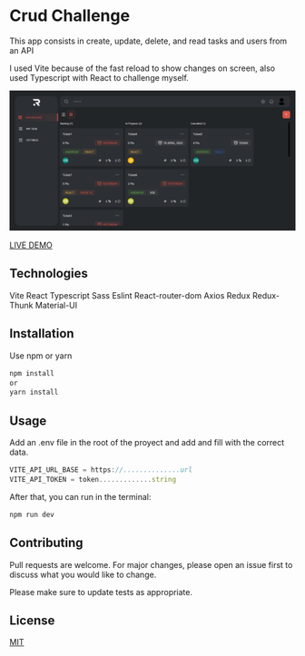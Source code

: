 # Crud Challenge

This app consists in create, update, delete, and read tasks and users from an API

I used Vite because of the fast reload to show changes on screen, also used Typescript with React to challenge myself.

<img src='./src/images/png/challenge1.png'></img>

[LIVE DEMO](https://challenge-crud.vercel.app/)

## Technologies
Vite
React
Typescript
Sass
Eslint
React-router-dom
Axios
Redux
Redux-Thunk
Material-UI

## Installation

Use npm or yarn
```bash
npm install
or
yarn install
```

## Usage

Add an .env file in the root of the proyect and add and fill with the correct data.

```javascript
VITE_API_URL_BASE = https://..............url
VITE_API_TOKEN = token.............string

```
After that, you can run in the terminal:

```javascript
npm run dev
```

## Contributing
Pull requests are welcome. For major changes, please open an issue first to discuss what you would like to change.

Please make sure to update tests as appropriate.

## License
[MIT](https://choosealicense.com/licenses/mit/)
